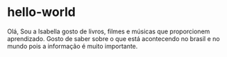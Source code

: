 # hello-world

Olá,
Sou a Isabella gosto de livros, filmes e músicas que proporcionem aprendizado.
Gosto de saber sobre o que está acontecendo no brasil e no mundo pois a informação é muito importante.

